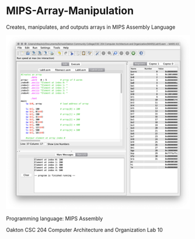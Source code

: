 # MIPS-Array-Manipulation

Creates, manipulates, and outputs arrays in MIPS Assembly Language

![MIPS-Array-Manipulation](https://github.com/rdtaylorjr/MIPS-Array-Manipulation/blob/master/MIPS-Array-Manipulation.png?raw=true)

Programming language: MIPS Assembly

Oakton CSC 204 Computer Architecture and Organization Lab 10

